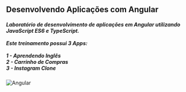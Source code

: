 <h2><b>Desenvolvendo Aplicações com Angular</b></h2>
<h5>Laboratório de desenvolvimento de aplicações em Angular utilizando JavaScript ES6 e TypeScript.<br><br>
Este treinamento possui 3 Apps:<br><br>
1 - Aprendendo Inglês <br>
2 - Carrinho de Compras<br>
3 - Instagram Clone </h5>
<img src="https://cdn-images-1.medium.com/max/1600/1*grk7btEn0OJEQRKgG2Qs2A.png" href="#" alt="Angular" />
